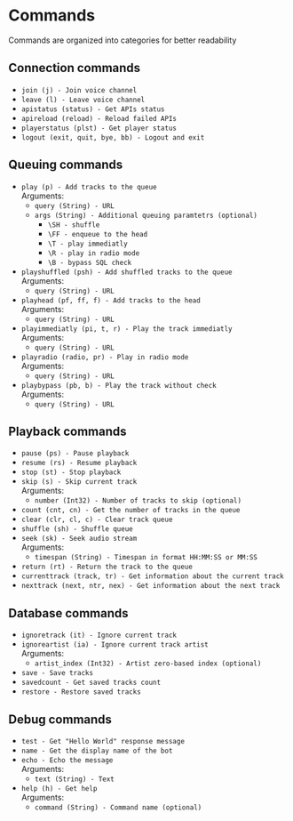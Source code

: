 # Commands

Commands are organized into categories for better readability

## Connection commands

- ```join (j) - Join voice channel```  
- ```leave (l) - Leave voice channel```  
- ```apistatus (status) - Get APIs status```  
- ```apireload (reload) - Reload failed APIs```  
- ```playerstatus (plst) - Get player status```  
- ```logout (exit, quit, bye, bb) - Logout and exit```  

## Queuing commands

- ```play (p) - Add tracks to the queue```  
    Arguments:
    - ```query (String) - URL```  
    - ```args (String) - Additional queuing paramtetrs (optional)```
        - ```\SH - shuffle```
        - ```\FF - enqueue to the head```
        - ```\T - play immediatly```
        - ```\R - play in radio mode```
        - ```\B - bypass SQL check```  
- ```playshuffled (psh) - Add shuffled tracks to the queue```  
    Arguments:
    - ```query (String) - URL```  
- ```playhead (pf, ff, f) - Add tracks to the head```  
    Arguments:
    - ```query (String) - URL```  
- ```playimmediatly (pi, t, r) - Play the track immediatly```  
    Arguments:
    - ```query (String) - URL```  
- ```playradio (radio, pr) - Play in radio mode```  
    Arguments:
    - ```query (String) - URL```  
- ```playbypass (pb, b) - Play the track without check```  
    Arguments:
    - ```query (String) - URL```  

## Playback commands

- ```pause (ps) - Pause playback```  
- ```resume (rs) - Resume playback```  
- ```stop (st) - Stop playback```  
- ```skip (s) - Skip current track```  
    Arguments:
    - ```number (Int32) - Number of tracks to skip (optional)```  
- ```count (cnt, cn) - Get the number of tracks in the queue```  
- ```clear (clr, cl, c) - Clear track queue```  
- ```shuffle (sh) - Shuffle queue```  
- ```seek (sk) - Seek audio stream```  
    Arguments:
    - ```timespan (String) - Timespan in format HH:MM:SS or MM:SS```  
- ```return (rt) - Return the track to the queue```  
- ```currenttrack (track, tr) - Get information about the current track```  
- ```nexttrack (next, ntr, nex) - Get information about the next track```  

## Database commands

- ```ignoretrack (it) - Ignore current track```  
- ```ignoreartist (ia) - Ignore current track artist```  
    Arguments:
    - ```artist_index (Int32) - Artist zero-based index (optional)```  
- ```save - Save tracks```  
- ```savedcount - Get saved tracks count```  
- ```restore - Restore saved tracks```  

## Debug commands

- ```test - Get "Hello World" response message```  
- ```name - Get the display name of the bot```  
- ```echo - Echo the message```  
    Arguments:
    - ```text (String) - Text```  
- ```help (h) - Get help```  
    Arguments:
    - ```command (String) - Command name (optional)```  
